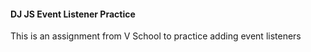 #### DJ JS Event Listener Practice
This is an assignment from V School to practice adding event listeners